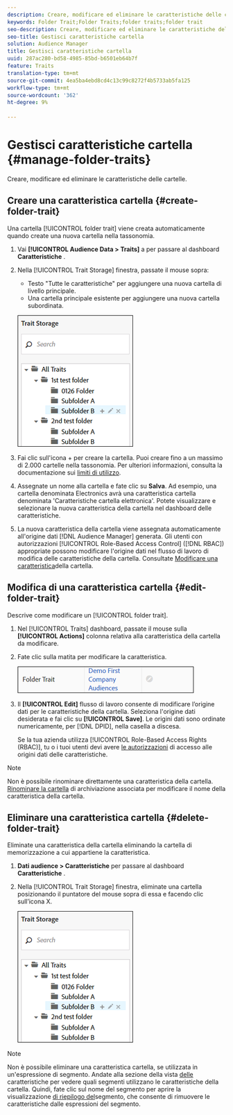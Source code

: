 ```yaml
---
description: Creare, modificare ed eliminare le caratteristiche delle cartelle.
keywords: Folder Trait;Folder Traits;folder traits;folder trait
seo-description: Creare, modificare ed eliminare le caratteristiche delle cartelle.
seo-title: Gestisci caratteristiche cartella
solution: Audience Manager
title: Gestisci caratteristiche cartella
uuid: 287ac280-bd58-4985-85bd-b6501eb64b7f
feature: Traits
translation-type: tm+mt
source-git-commit: 4ea5ba4ebd8cd4c13c99c8272f4b5733ab5fa125
workflow-type: tm+mt
source-wordcount: '362'
ht-degree: 9%

---
```



# Gestisci caratteristiche cartella {#manage-folder-traits}

Creare, modificare ed eliminare le caratteristiche delle cartelle.

## Creare una caratteristica cartella {#create-folder-trait}

Una cartella [!UICONTROL folder trait] viene creata automaticamente quando create una nuova cartella nella tassonomia.

<!-- create-folder-trait.xml -->

1. Vai **[!UICONTROL Audience Data > Traits]** a per passare al dashboard **Caratteristiche** .
1. Nella [!UICONTROL Trait Storage] finestra, passate il mouse sopra:

   * Testo &quot;Tutte le caratteristiche&quot; per aggiungere una nuova cartella di livello principale.
   * Una cartella principale esistente per aggiungere una nuova cartella subordinata.

   ![](assets/folder_traits_create.PNG)

1. Fai clic sull&#39;icona + per creare la cartella. Puoi creare fino a un massimo di 2.000 cartelle nella tassonomia. Per ulteriori informazioni, consulta la documentazione sui [limiti di utilizzo](../../features/administration/usage-limits.md).
1. Assegnate un nome alla cartella e fate clic su **Salva**. Ad esempio, una cartella denominata Electronics avrà una caratteristica cartella denominata &#39;Caratteristiche cartella elettronica&#39;. Potete visualizzare e selezionare la nuova caratteristica della cartella nel dashboard delle caratteristiche.
1. La nuova caratteristica della cartella viene assegnata automaticamente all&#39;origine dati [!DNL Audience Manager] generata. Gli utenti con autorizzazioni [!UICONTROL Role-Based Access Control] ([!DNL RBAC]) appropriate possono modificare l&#39;origine dati nel flusso di lavoro di modifica delle caratteristiche della cartella. Consultate [Modificare una caratteristica](../../features/traits/manage-folder-traits.md#edit-folder-trait)della cartella.

## Modifica di una caratteristica cartella {#edit-folder-trait}

Descrive come modificare un [!UICONTROL folder trait].

<!-- edit-folder-trait.xml -->

1. Nel [!UICONTROL Traits] dashboard, passate il mouse sulla **[!UICONTROL Actions]** colonna relativa alla caratteristica della cartella da modificare.
1. Fate clic sulla matita per modificare la caratteristica.

   ![](assets/folder_traits_edit_border.png)

1. Il **[!UICONTROL Edit]** flusso di lavoro consente di modificare l’origine dati per le caratteristiche della cartella. Seleziona l&#39;origine dati desiderata e fai clic su **[!UICONTROL Save]**. Le origini dati sono ordinate numericamente, per [!DNL DPID], nella casella a discesa.

   Se la tua azienda utilizza [!UICONTROL Role-Based Access Rights (RBAC)], tu o i tuoi utenti devi avere [le autorizzazioni](../../features/traits/about-folder-traits.md#role-based-access-controls) di accesso alle origini dati delle caratteristiche.

>[!NOTE]
>
>Non è possibile rinominare direttamente una caratteristica della cartella. [Rinominare la cartella](../../features/traits/trait-storage.md#rename-delete-trait-storage-folder) di archiviazione associata per modificare il nome della caratteristica della cartella.

## Eliminare una caratteristica cartella {#delete-folder-trait}

Eliminate una caratteristica della cartella eliminando la cartella di memorizzazione a cui appartiene la caratteristica.

<!-- delete-folder-trait.xml -->

1. **Dati audience > Caratteristiche** per passare al dashboard **Caratteristiche** .
1. Nella [!UICONTROL Trait Storage] finestra, eliminate una cartella posizionando il puntatore del mouse sopra di essa e facendo clic sull’icona X.

   ![Risultato del passaggio](assets/folder_traits_create.PNG)

>[!NOTE]
>
>Non è possibile eliminare una caratteristica cartella, se utilizzata in un&#39;espressione di segmento. Andate alla sezione della vista [delle](../../features/traits/trait-details-page.md) caratteristiche per vedere quali segmenti utilizzano le caratteristiche della cartella. Quindi, fate clic sul nome del segmento per aprire la visualizzazione [di riepilogo del](../../features/segments/segment-summary-view.md)segmento, che consente di rimuovere le caratteristiche dalle espressioni del segmento.
